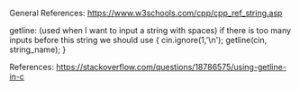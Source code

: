 General References:
https://www.w3schools.com/cpp/cpp_ref_string.asp

getline: (used when I want to input a string with spaces)
if there is too many inputs before this string we should use
{
cin.ignore(1,'\n');
getline(cin, string_name);
}

References:
https://stackoverflow.com/questions/18786575/using-getline-in-c
